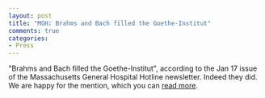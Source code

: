 ```yaml
---
layout: post
title: "MGH: Brahms and Bach filled the Goethe-Institut"
comments: true
categories:
- Press
---
```

"Brahms and Bach filled the Goethe-Institut", according to the Jan 17 issue of the Massachusetts General Hospital Hotline newsletter.  Indeed they did.  We are happy for the mention, which you can [read more](http://www.massgeneral.org/about/newsarticle.aspx?id=4582).